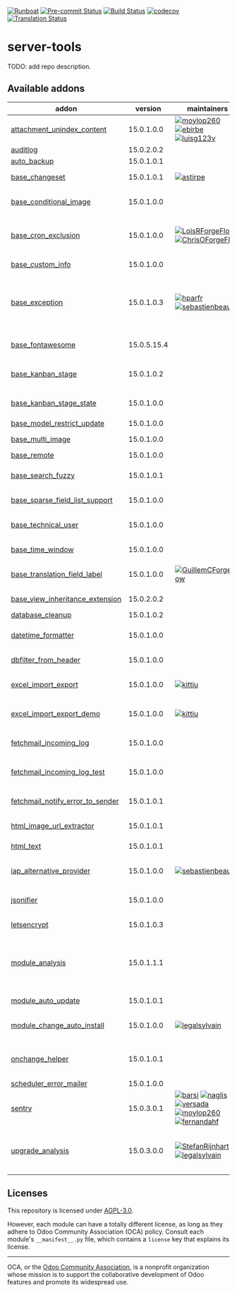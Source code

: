 
[![Runboat](https://img.shields.io/badge/runboat-Try%20me-875A7B.png)](https://runboat.odoo-community.org/builds?repo=OCA/server-tools&target_branch=15.0)
[![Pre-commit Status](https://github.com/OCA/server-tools/actions/workflows/pre-commit.yml/badge.svg?branch=15.0)](https://github.com/OCA/server-tools/actions/workflows/pre-commit.yml?query=branch%3A15.0)
[![Build Status](https://github.com/OCA/server-tools/actions/workflows/test.yml/badge.svg?branch=15.0)](https://github.com/OCA/server-tools/actions/workflows/test.yml?query=branch%3A15.0)
[![codecov](https://codecov.io/gh/OCA/server-tools/branch/15.0/graph/badge.svg)](https://codecov.io/gh/OCA/server-tools)
[![Translation Status](https://translation.odoo-community.org/widgets/server-tools-15-0/-/svg-badge.svg)](https://translation.odoo-community.org/engage/server-tools-15-0/?utm_source=widget)

<!-- /!\ do not modify above this line -->

# server-tools

TODO: add repo description.

<!-- /!\ do not modify below this line -->

<!-- prettier-ignore-start -->

[//]: # (addons)

Available addons
----------------
addon | version | maintainers | summary
--- | --- | --- | ---
[attachment_unindex_content](attachment_unindex_content/) | 15.0.1.0.0 | [![moylop260](https://github.com/moylop260.png?size=30px)](https://github.com/moylop260) [![ebirbe](https://github.com/ebirbe.png?size=30px)](https://github.com/ebirbe) [![luisg123v](https://github.com/luisg123v.png?size=30px)](https://github.com/luisg123v) | Disable indexing of attachments
[auditlog](auditlog/) | 15.0.2.0.2 |  | Audit Log
[auto_backup](auto_backup/) | 15.0.1.0.1 |  | Backups database
[base_changeset](base_changeset/) | 15.0.1.0.1 | [![astirpe](https://github.com/astirpe.png?size=30px)](https://github.com/astirpe) | Track record changesets
[base_conditional_image](base_conditional_image/) | 15.0.1.0.0 |  | This module extends the functionality to support conditional images
[base_cron_exclusion](base_cron_exclusion/) | 15.0.1.0.0 | [![LoisRForgeFlow](https://github.com/LoisRForgeFlow.png?size=30px)](https://github.com/LoisRForgeFlow) [![ChrisOForgeFlow](https://github.com/ChrisOForgeFlow.png?size=30px)](https://github.com/ChrisOForgeFlow) | Allow you to select scheduled actions that should not run simultaneously.
[base_custom_info](base_custom_info/) | 15.0.1.0.0 |  | Add custom field in models
[base_exception](base_exception/) | 15.0.1.0.3 | [![hparfr](https://github.com/hparfr.png?size=30px)](https://github.com/hparfr) [![sebastienbeau](https://github.com/sebastienbeau.png?size=30px)](https://github.com/sebastienbeau) | This module provide an abstract model to manage customizable exceptions to be applied on different models (sale order, invoice, ...)
[base_fontawesome](base_fontawesome/) | 15.0.5.15.4 |  | Up to date Fontawesome resources.
[base_kanban_stage](base_kanban_stage/) | 15.0.1.0.2 |  | Provides stage model and abstract logic for inheritance
[base_kanban_stage_state](base_kanban_stage_state/) | 15.0.1.0.0 |  | Maps stages from base_kanban_stage to states
[base_model_restrict_update](base_model_restrict_update/) | 15.0.1.0.0 |  | Update Restrict Model
[base_multi_image](base_multi_image/) | 15.0.1.0.0 |  | Allow multiple images for database objects
[base_remote](base_remote/) | 15.0.1.0.0 |  | Remote Base
[base_search_fuzzy](base_search_fuzzy/) | 15.0.1.0.1 |  | Fuzzy search with the PostgreSQL trigram extension
[base_sparse_field_list_support](base_sparse_field_list_support/) | 15.0.1.0.0 |  | add list support to convert_to_cache()
[base_technical_user](base_technical_user/) | 15.0.1.0.0 |  | Add a technical user parameter on the company
[base_time_window](base_time_window/) | 15.0.1.0.0 |  | Base model to handle time windows
[base_translation_field_label](base_translation_field_label/) | 15.0.1.0.0 | [![GuillemCForgeFlow](https://github.com/GuillemCForgeFlow.png?size=30px)](https://github.com/GuillemCForgeFlow) | Shows the field label and optionally hides the Translated field value.
[base_view_inheritance_extension](base_view_inheritance_extension/) | 15.0.2.0.2 |  | Adds more operators for view inheritance
[database_cleanup](database_cleanup/) | 15.0.1.0.2 |  | Database cleanup
[datetime_formatter](datetime_formatter/) | 15.0.1.0.0 |  | Helper functions to give correct format to date[time] fields
[dbfilter_from_header](dbfilter_from_header/) | 15.0.1.0.0 |  | Filter databases with HTTP headers
[excel_import_export](excel_import_export/) | 15.0.1.0.0 | [![kittiu](https://github.com/kittiu.png?size=30px)](https://github.com/kittiu) | Base module for developing Excel import/export/report
[excel_import_export_demo](excel_import_export_demo/) | 15.0.1.0.0 | [![kittiu](https://github.com/kittiu.png?size=30px)](https://github.com/kittiu) | Excel Import/Export/Report Demo
[fetchmail_incoming_log](fetchmail_incoming_log/) | 15.0.1.0.0 |  | Log all messages received, before they start to be processed.
[fetchmail_incoming_log_test](fetchmail_incoming_log_test/) | 15.0.1.0.0 |  | Tests for 'fetchmail_incoming_log' module.
[fetchmail_notify_error_to_sender](fetchmail_notify_error_to_sender/) | 15.0.1.0.1 |  | If fetching mails gives error, send an email to sender
[html_image_url_extractor](html_image_url_extractor/) | 15.0.1.0.1 |  | Extract images found in any HTML field
[html_text](html_text/) | 15.0.1.0.1 |  | Generate excerpts from any HTML field
[iap_alternative_provider](iap_alternative_provider/) | 15.0.1.0.0 | [![sebastienbeau](https://github.com/sebastienbeau.png?size=30px)](https://github.com/sebastienbeau) | Base module for providing alternative provider for iap apps
[jsonifier](jsonifier/) | 15.0.1.0.0 |  | Base module that provide the jsonify method on all models
[letsencrypt](letsencrypt/) | 15.0.1.0.3 |  | Request SSL certificates from letsencrypt.org
[module_analysis](module_analysis/) | 15.0.1.1.1 |  | Add analysis tools regarding installed modules to know which installed modules comes from Odoo Core, OCA, or are custom modules
[module_auto_update](module_auto_update/) | 15.0.1.0.1 |  | Automatically update Odoo modules
[module_change_auto_install](module_change_auto_install/) | 15.0.1.0.0 | [![legalsylvain](https://github.com/legalsylvain.png?size=30px)](https://github.com/legalsylvain) | Customize auto installables modules by configuration
[onchange_helper](onchange_helper/) | 15.0.1.0.1 |  | Technical module that ease execution of onchange in Python code
[scheduler_error_mailer](scheduler_error_mailer/) | 15.0.1.0.0 |  | Scheduler Error Mailer
[sentry](sentry/) | 15.0.3.0.1 | [![barsi](https://github.com/barsi.png?size=30px)](https://github.com/barsi) [![naglis](https://github.com/naglis.png?size=30px)](https://github.com/naglis) [![versada](https://github.com/versada.png?size=30px)](https://github.com/versada) [![moylop260](https://github.com/moylop260.png?size=30px)](https://github.com/moylop260) [![fernandahf](https://github.com/fernandahf.png?size=30px)](https://github.com/fernandahf) | Report Odoo errors to Sentry
[upgrade_analysis](upgrade_analysis/) | 15.0.3.0.0 | [![StefanRijnhart](https://github.com/StefanRijnhart.png?size=30px)](https://github.com/StefanRijnhart) [![legalsylvain](https://github.com/legalsylvain.png?size=30px)](https://github.com/legalsylvain) | Performs a difference analysis between modules installed on two different Odoo instances

[//]: # (end addons)

<!-- prettier-ignore-end -->

## Licenses

This repository is licensed under [AGPL-3.0](LICENSE).

However, each module can have a totally different license, as long as they adhere to Odoo Community Association (OCA)
policy. Consult each module's `__manifest__.py` file, which contains a `license` key
that explains its license.

----
OCA, or the [Odoo Community Association](http://odoo-community.org/), is a nonprofit
organization whose mission is to support the collaborative development of Odoo features
and promote its widespread use.
